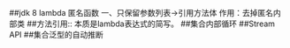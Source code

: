 ##jdk 8
lambda 匿名函数
一、只保留参数列表->引用方法体
作用：去掉匿名内部类
##方法引用::
本质是lambda表达式的简写。
##集合内部循环
##Stream API
##集合泛型的自动推断


